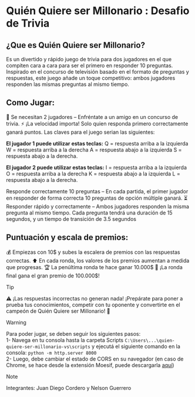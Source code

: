 # Quién Quiere ser Millonario : Desafio de Trivia

## ¿Que es Quién Quiere ser Millonario?
Es un divertido y rápido juego de trivia para dos jugadores en el que compiten cara a cara para ser el primero en responder 10 preguntas. Inspirado en el concurso de televisión basado en el formato de preguntas y respuestas, este juego añade un toque competitivo: ambos jugadores responden las mismas preguntas al mismo tiempo.

## Como Jugar:

👥 Se necesitan 2 jugadores – Enfréntate a un amigo en un concurso de trivia.
⚡ ¡La velocidad importa! Solo quien responda primero correctamente ganará puntos.
Las claves para el juego serian las siguientes:

<strong>El jugador 1 puede utilizar estas teclas:</strong>
Q = respuesta arriba a la izquierda
W = respuesta arriba a la derecha
A = respuesta abajo a la izquierda
S = respuesta abajo a la derecha.

<strong>El jugador 2 puede utilizar estas teclas:</strong>
I = respuesta arriba a la izquierda
O = respuesta arriba a la derecha
K = respuesta abajo a la izquierda
L = respuesta abajo a la derecha.

Responde correctamente 10 preguntas – En cada partida, el primer jugador en responder de forma correcta 10 preguntas de opción múltiple ganará.
⏳ Responder rápido y correctamente – Ambos jugadores responden la misma pregunta al mismo tiempo. Cada pregunta tendrá una duración de 15 segundos, y un tiempo de transición de 3.5 segundos

## Puntuación y escala de premios:
💰 Empiezas con 10$ y subes la escalera de premios con las respuestas correctas.
⬆️ En cada ronda, los valores de los premios aumentan a medida que progresas.
🏆 La penúltima ronda te hace ganar 10.000$
🎯 ¡La ronda final gana el gran premio de 100.000$!

>[!tip]
>⚠️ ¡Las respuestas incorrectas no generan nada!
¡Prepárate para poner a prueba tus conocimientos, competir con tu oponente y convertirte en el campeón de Quién Quiere ser Millonario! 🏅

>[!warning]
>Para poder jugar, se deben seguir los siguientes pasos:<br>
>1- Navega en tu consola hasta la carpeta Scripts  `C:\Users\...\quien-quiere-ser-millonario-vs\scripts` y ejecutá el siguiente comando en la consola:  `python -m http.server 8000`<br>
>2- Luego, debe cambiar el estado de CORS en su navegador (en caso de Chrome, se hace desde la extensión Moesif, puede descargarla <a href="https://chromewebstore.google.com/detail/moesif-origincors-changer/digfbfaphojjndkpccljibejjbppifbc">aquí</a>)

>[!note]
>Integrantes: Juan Diego Cordero y Nelson Guerrero
